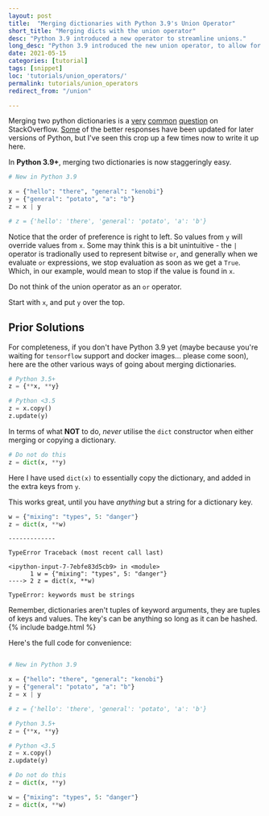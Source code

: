 ```yaml
---
layout: post
title:  "Merging dictionaries with Python 3.9's Union Operator"
short_title: "Merging dicts with the union operator"
desc: "Python 3.9 introduced a new operator to streamline unions."
long_desc: "Python 3.9 introduced the new union operator, to allow for simpler and more obvious syntax for merging dictionary content."
date: 2021-05-15
categories: [tutorial]
tags: [snippet]
loc: 'tutorials/union_operators/'
permalink: tutorials/union_operators 
redirect_from: "/union"

---
```


Merging two python dictionaries is a [very](https://stackoverflow.com/questions/2799064/how-do-i-merge-dictionaries-together-in-python) [common](https://stackoverflow.com/questions/1781571/how-to-concatenate-two-dictionaries-to-create-a-new-one-in-python) [question](https://stackoverflow.com/questions/9415785/merging-several-python-dictionaries) on StackOverflow. [Some](https://stackoverflow.com/questions/38987/how-do-i-merge-two-dictionaries-in-a-single-expression-taking-union-of-dictiona) of the better responses have been updated for later versions of Python, but I've seen this crop up a few times now to write it up here.

In **Python 3.9+**, merging two dictionaries is now staggeringly easy.

<div class="carbon-code union" markdown="1">

```python
# New in Python 3.9

x = {"hello": "there", "general": "kenobi"}
y = {"general": "potato", "a": "b"}
z = x | y

# z = {'hello': 'there', 'general': 'potato', 'a': 'b'}
```


</div>

Notice that the order of preference is right to left. So values from `y` will override values from `x`. Some may think this is a bit unintuitive - the `|` operator is tradionally used to represent bitwise `or`, and generally when we evaluate `or` expressions, we stop evaluation as soon as we get a `True`. Which, in our example, would mean to stop if the value is found in `x`. 

Do not think of the union operator as an `or` operator.

Start with `x`, and put `y` over the top.

## Prior Solutions

For completeness, if you don't have Python 3.9 yet (maybe because you're waiting for `tensorflow` support and docker images... please come soon), here are the other various ways of going about merging dictionaries.

<div class=" reduced-code" markdown="1">

```python
# Python 3.5+
z = {**x, **y}

# Python <3.5
z = x.copy()
z.update(y)
```


</div>

In terms of what **NOT** to do, *never* utilise the `dict` constructor when either merging or copying a dictionary.

<div class=" reduced-code" markdown="1">

```python
# Do not do this
z = dict(x, **y)
```


</div>

Here I have used `dict(x)` to essentially copy the dictionary, and added in the extra keys from `y`.

This works great, until you have *anything* but a string for a dictionary key.

<div class=" reduced-code" markdown="1">

```python
w = {"mixing": "types", 5: "danger"}
z = dict(x, **w)
```


</div>

    -------------

    TypeError Traceback (most recent call last)

    <ipython-input-7-7ebfe83d5cb9> in <module>
          1 w = {"mixing": "types", 5: "danger"}
    ----> 2 z = dict(x, **w)
    
    TypeError: keywords must be strings

Remember, dictionaries aren't tuples of keyword arguments, they are tuples of keys and values. The key's can be anything so long as it can be hashed.
{% include badge.html %}

Here's the full code for convenience:

```python

# New in Python 3.9

x = {"hello": "there", "general": "kenobi"}
y = {"general": "potato", "a": "b"}
z = x | y

# z = {'hello': 'there', 'general': 'potato', 'a': 'b'}

# Python 3.5+
z = {**x, **y}

# Python <3.5
z = x.copy()
z.update(y)

# Do not do this
z = dict(x, **y)

w = {"mixing": "types", 5: "danger"}
z = dict(x, **w)

```
